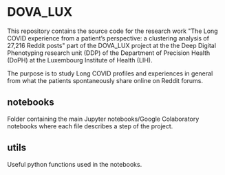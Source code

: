 # DOVA_LUX

This repository contains the source code for the research work "The Long COVID experience from a patient’s perspective: a clustering analysis of 27,216 Reddit posts" part of the DOVA_LUX project at the the Deep Digital Phenotyping research unit (DDP) of the Department of Precision Health (DoPH) at the Luxembourg Institute of Health (LIH).

The purpose is to study Long COVID profiles and experiences in general from what the patients spontaneously share online on Reddit forums.

## notebooks
Folder containing the main Jupyter notebooks/Google Colaboratory notebooks where each file describes a step of the project.

## utils
Useful python functions used in the notebooks.



